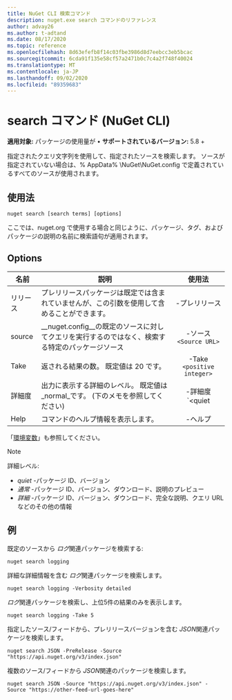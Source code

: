 ```yaml
---
title: NuGet CLI 検索コマンド
description: nuget.exe search コマンドのリファレンス
author: advay26
ms.author: t-adtand
ms.date: 08/17/2020
ms.topic: reference
ms.openlocfilehash: 8d63efefb8f14c03fbe3986d8d7eebcc3eb5bcac
ms.sourcegitcommit: 6cda91f135e58cf57a2471b0c7c4a2f748f40024
ms.translationtype: MT
ms.contentlocale: ja-JP
ms.lasthandoff: 09/02/2020
ms.locfileid: "89359683"
---
```

# <a name="search-command-nuget-cli"></a>search コマンド (NuGet CLI)

**適用対象:** パッケージの使用量が &bullet; **サポートされているバージョン:** 5.8 +

指定されたクエリ文字列を使用して、指定されたソースを検索します。 ソースが指定されていない場合は、% AppData% \NuGet\NuGet.config で定義されているすべてのソースが使用されます。

## <a name="usage"></a>使用法

```cli
nuget search [search terms] [options]
```

ここでは、nuget.org で使用する場合と同じように、パッケージ、タグ、およびパッケージの説明の名前に検索語句が適用されます。

## <a name="options"></a>Options

| 名前 | 説明 | 使用法 |
| ---  |     ---     |  :-:  |
| リリース | プレリリースパッケージは既定では含まれていませんが、この引数を使用して含めることができます。 | -プレリリース |
| source | __nuget.config__の既定のソースに対してクエリを実行するのではなく、検索する特定のパッケージソース | -ソース `<Source URL>`|
| Take | 返される結果の数。 既定値は 20 です。 | -Take `<positive integer>` |
| 詳細度 | 出力に表示する詳細のレベル。 既定値は _normal_です。 (下のメモを参照してください)  | -詳細度 `<quiet|normal|detailed>` |
| Help | コマンドのヘルプ情報を表示します。 | -ヘルプ |

「[環境変数](cli-ref-environment-variables.md)」も参照してください。

> [!NOTE] 
> 詳細レベル:
> * _quiet_ -パッケージ ID、バージョン
> * _通常_ -パッケージ ID、バージョン、ダウンロード、説明のプレビュー
> * _詳細_ -パッケージ ID、バージョン、ダウンロード、完全な説明、クエリ URL などのその他の情報

## <a name="examples"></a>例

既定のソースから *ログ*関連パッケージを検索する:
```
nuget search logging
```
詳細な詳細情報を含む *ログ*関連パッケージを検索します。
```
nuget search logging -Verbosity detailed
```
*ログ*関連パッケージを検索し、上位5件の結果のみを表示します。
```
nuget search logging -Take 5
```
指定したソース/フィードから、プレリリースバージョンを含む *JSON*関連パッケージを検索します。
```
nuget search JSON -PreRelease -Source "https://api.nuget.org/v3/index.json"
```
複数のソース/フィードから *JSON*関連のパッケージを検索します。
```
nuget search JSON -Source "https://api.nuget.org/v3/index.json" -Source "https://other-feed-url-goes-here"
```
